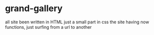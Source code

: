 # grand-gallery
all site been written in HTML just a small part in css
the site having now functions, just surfing from a url to another 
